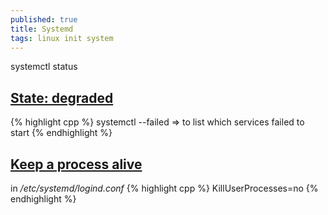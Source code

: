 ```yaml
---
published: true
title: Systemd
tags: linux init system
---
```

systemctl status

## [State: degraded](https://unix.stackexchange.com/questions/447561/systemctl-status-shows-state-degraded)
{% highlight cpp %}
systemctl --failed => to list which services failed to start
{% endhighlight %}

## [Keep a process alive](https://superuser.com/questions/1119643/keep-a-process-alive-after-logging-out-from-local-not-ssh-session)
in _/etc/systemd/logind.conf_
{% highlight cpp %}
KillUserProcesses=no
{% endhighlight %}
